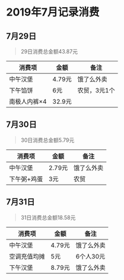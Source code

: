 # 2019年7月记录消费
## 7月29日
> 29日消费总金额43.87元

|消费项|金额|备注|
|-|-|-|
|中午汉堡|4.79元|饿了么外卖|
|下午馅饼|6元|农贸，3元1个|
|南极人内裤×4|32.9元|

## 7月30日
> 30日消费总金额5.79元

|消费项|金额|备注|
|-|-|-|
|中午汉堡|2.79元|饿了么外卖|
|下午粥+鸡蛋|3元|农贸|

## 7月31日
> 31日消费总金额18.58元

|消费项|金额|备注|
|-|-|-|
|中午汉堡|4.79元|饿了么外卖|
|空调充值均摊|5元|6个人30元|
|下午汉堡|8.79元|饿了么外卖|